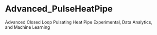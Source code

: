 # Advanced_PulseHeatPipe
Advanced Closed Loop Pulsating Heat Pipe Experimental, Data Analytics, and Machine Learning
